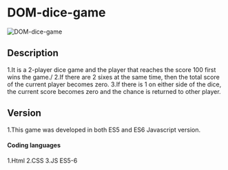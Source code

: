 # DOM-dice-game
![DOM-dice-game](https://user-images.githubusercontent.com/49373485/97078752-de012380-160b-11eb-8769-6c3c13fbfa51.gif)

## Description
1.It is a 2-player dice game and the player that reaches the score 100 first wins the game./
2.If there are 2 sixes at the same time, then the total score of the current player becomes zero.
3.If there is 1 on either side of the dice, the current score becomes zero and the chance is returned 
  to other player.
  
## Version
1.This game was developed in both ES5 and ES6 Javascript version.

#### Coding languages
1.Html
2.CSS
3.JS ES5-6
